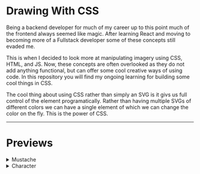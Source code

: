 # Drawing With CSS

Being a backend developer for much of my career up to this point much of the frontend always seemed like magic. After learning React and moving to becoming more of a Fullstack developer some of these concepts still evaded me.

This is when I decided to look more at manipulating imagery using CSS, HTML, and JS. Now, these concepts are often overlooked as they do not add anything functional, but can offer some cool creative ways of using code. In this repository you will find my ongoing learning for building some cool things in CSS.

The cool thing about using CSS rather than simply an SVG is it givs us full control of the element programatically. Rather than having multiple SVGs of different colors we can have a single element of which we can change the color on the fly. This is the power of CSS.

<hr />

# Previews

<details>
    <summary>Mustache</summary>

![Mustache](./Mustache/mustache.gif)

</details>

<details>
    <summary>Character</summary>

![Character](./Character/character.gif)

</details>
